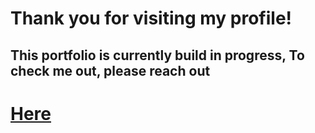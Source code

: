 # Thank you for visiting my profile!

## This portfolio is currently build in progress, To check me out, please reach out

# [Here](https://justsampath.me/portfolio-old/)
